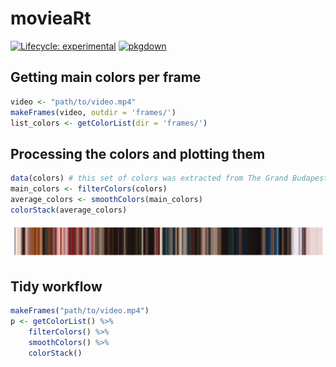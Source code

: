 # movieaRt

<!-- badges: start -->
[![Lifecycle: experimental](https://img.shields.io/badge/lifecycle-experimental-orange.svg)](https://www.tidyverse.org/lifecycle/#experimental)
[![pkgdown](https://github.com/js2264/movieaRt/workflows/pkgdown/badge.svg)](https://github.com/js2264/movieaRt/actions)
<!-- badges: end -->

## Getting main colors per frame

```r
video <- "path/to/video.mp4"
makeFrames(video, outdir = 'frames/')
list_colors <- getColorList(dir = 'frames/')
```

## Processing the colors and plotting them

```r
data(colors) # this set of colors was extracted from The Grand Budapest Hotel, directed by Wes Anderson.
main_colors <- filterColors(colors)
average_colors <- smoothColors(main_colors)
colorStack(average_colors)
```

![](man/figures/TGBH.png)

## Tidy workflow

```r
makeFrames("path/to/video.mp4")
p <- getColorList() %>% 
    filterColors() %>% 
    smoothColors() %>% 
    colorStack()
```
